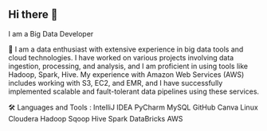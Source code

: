 ## Hi there 👋

I am a Big Data Developer 

🔭 I am a data enthusiast with extensive experience in big data tools and cloud technologies. I have worked on various projects involving data ingestion, processing, and analysis, and I am proficient in using tools like Hadoop, Spark, Hive. My experience with Amazon Web Services (AWS) includes working with S3, EC2, and EMR, and I have successfully implemented scalable and fault-tolerant data pipelines using these services.



🛠  Languages and Tools :
  IntelliJ IDEA  PyCharm  MySQL  GitHub  Canva  Linux  Cloudera  Hadoop  Sqoop  Hive  Spark DataBricks AWS
